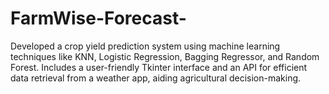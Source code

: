 # FarmWise-Forecast-
Developed a crop yield prediction system using machine learning techniques like KNN, Logistic Regression, Bagging Regressor, and Random Forest. Includes a user-friendly Tkinter interface and an API for efficient data retrieval from a weather app, aiding agricultural decision-making.
